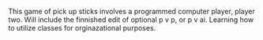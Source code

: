 This game of pick up sticks involves a programmed computer player, player two.
Will include the finnished edit of optional p v p, or p v ai.
Learning how to utilize classes for orginazational purposes.
